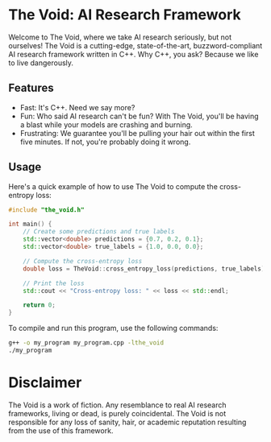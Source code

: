 # The Void: AI Research Framework
Welcome to The Void, where we take AI research seriously, but not ourselves! The Void is a cutting-edge, state-of-the-art, buzzword-compliant AI research framework written in C++. Why C++, you ask? Because we like to live dangerously.

## Features
* Fast: It's C++. Need we say more?
* Fun: Who said AI research can't be fun? With The Void, you'll be having a blast while your models are crashing and burning.
* Frustrating: We guarantee you'll be pulling your hair out within the first five minutes. If not, you're probably doing it wrong.


## Usage
Here's a quick example of how to use The Void to compute the cross-entropy loss:

```cpp
#include "the_void.h"

int main() {
    // Create some predictions and true labels
    std::vector<double> predictions = {0.7, 0.2, 0.1};
    std::vector<double> true_labels = {1.0, 0.0, 0.0};

    // Compute the cross-entropy loss
    double loss = TheVoid::cross_entropy_loss(predictions, true_labels);

    // Print the loss
    std::cout << "Cross-entropy loss: " << loss << std::endl;

    return 0;
}

```
To compile and run this program, use the following commands:

```bash
g++ -o my_program my_program.cpp -lthe_void
./my_program
```

# Disclaimer
The Void is a work of fiction. Any resemblance to real AI research frameworks, living or dead, is purely coincidental. The Void is not responsible for any loss of sanity, hair, or academic reputation resulting from the use of this framework.

